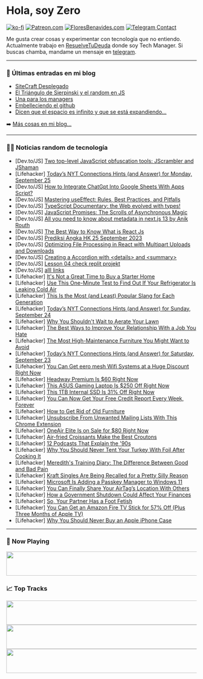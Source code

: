 # Hola, soy Zero

[![ko-fi](https://ko-fi.com/img/githubbutton_sm.svg)](https://ko-fi.com/J3J4N0LUK)
[![Patreon.com](https://img.shields.io/endpoint.svg?url=https%3A%2F%2Fshieldsio-patreon.vercel.app%2Fapi%3Fusername%3Dzerodragon%26type%3Dpatrons&style=for-the-badge)](https://patreon.com/zerodragon)
[![FloresBenavides.com](https://img.shields.io/website?down_message=oops&label=MiBlog&style=for-the-badge&up_message=online&url=https%3A%2F%2Ffloresbenavides.com)](https://floresbenavides.com)
[![Telegram Contact](https://img.shields.io/badge/escr%C3%ADbeme-ZeroDragon-%2326A5E4?style=for-the-badge&logo=telegram)](https://t.me/zerodragon)

Me gusta crear cosas y experimentar con tecnología que no entiendo.
Actualmente trabajo en [ResuelveTuDeuda](http://github.com/resuelve) donde soy Tech Manager.
Si buscas chamba, mandame un mensaje en [telegram](https://t.me/zerodragon).

---

### 📕 Últimas entradas en mi blog
<!-- BLOG-POST-LIST:START -->
- [SiteCraft Desplegado](https://floresbenavides.com/sitecraft-desplegado/)
- [El Triángulo de Sierpinski y el random en JS](https://floresbenavides.com/el-triangulo-de-sierpinski-y-el-random-en-js/)
- [Una para los managers](https://floresbenavides.com/una-para-los-managers/)
- [Embelleciendo el github](https://floresbenavides.com/embelleciendo-el-github/)
- [Dicen que el espacio es infinito y que se está expandiendo…](https://floresbenavides.com/dicen-que-el-espacio-es-infinito-y-que-se-esta-expandiendo/)
<!-- BLOG-POST-LIST:END -->

➡️ [Más cosas en mi blog...](https://floresbenavides.com)

---

### 👨‍💻 Noticias random de tecnología
<!-- TECH-POSTS:START -->
- [Dev.to/JS] [Two top-level JavaScript obfuscation tools: JScrambler and JShaman](https://dev.to/__28f08df2bb06aae67f97/two-top-level-javascript-obfuscation-tools-jscrambler-and-jshaman-421j)
- [Lifehacker] [Today’s NYT Connections Hints &lpar;and Answer&rpar; for Monday, September 25](https://lifehacker.com/nyt-connections-answer-today-september-25-2023-1850864622)
- [Dev.to/JS] [How to Integrate ChatGpt Into Google Sheets With Apps Script?](https://dev.to/kcl/how-to-integrate-chatgpt-into-google-sheets-with-apps-script-2f5h)
- [Dev.to/JS] [Mastering useEffect: Rules, Best Practices, and Pitfalls](https://dev.to/cybermaxi7/mastering-useeffect-rules-best-practices-and-pitfalls-353e)
- [Dev.to/JS] [TypeScript Documentary: the Web evolved with types!](https://dev.to/lucasm/review-of-typescript-documentary-the-web-evolved-with-types-3af1)
- [Dev.to/JS] [JavaScript Promises: The Scrolls of Asynchronous Magic](https://dev.to/init_chandan/javascript-promises-the-scrolls-of-asynchronous-magic-516o)
- [Dev.to/JS] [All you need to know about metadata in next.js 13 by Anik Routh](https://dev.to/anikrouth/all-you-need-to-know-about-metadata-in-nextjs-13-by-anik-routh-1e8i)
- [Dev.to/JS] [The Best Way to Know What is React Js](https://dev.to/tbc/the-best-way-to-know-what-is-react-js-4mej)
- [Dev.to/JS] [Prediksi Angka HK 25 September 2023](https://dev.to/angkajitu/prediksi-angka-hk-25-september-2023-30j8)
- [Dev.to/JS] [Optimizing File Processing in React with Multipart Uploads and Downloads](https://dev.to/shingaiz/optimizing-file-processing-in-react-with-multipart-uploads-and-downloads-2n8p)
- [Dev.to/JS] [Creating a Accordion with &lt;details&gt; and &lt;summary&gt;](https://dev.to/joxx/creating-a-accordion-with-details-and-summary-2i8j)
- [Dev.to/JS] [Lesson 04 check replit projekt](https://dev.to/zafar7709/lesson-04-check-replit-projekt-ahl)
- [Dev.to/JS] [alll links](https://dev.to/bjgfxzweeq32/alll-links-2h65)
- [Lifehacker] [It&#39;s Not a Great Time to Buy a Starter Home](https://lifehacker.com/its-not-a-great-time-to-buy-a-starter-home-1850866617)
- [Lifehacker] [Use This One-Minute Test to Find Out If Your Refrigerator Is Leaking Cold Air](https://lifehacker.com/use-this-one-minute-test-to-find-out-if-your-refrigerat-1850866620)
- [Lifehacker] [This Is the Most &lpar;and Least&rpar; Popular Slang for Each Generation](https://lifehacker.com/this-is-the-most-and-least-popular-slang-for-each-gen-1850861058)
- [Lifehacker] [Today’s NYT Connections Hints &lpar;and Answer&rpar; for Sunday, September 24](https://lifehacker.com/nyt-connections-answer-today-september-24-2023-1850864473)
- [Lifehacker] [Why You Shouldn&#39;t Wait to Aerate Your Lawn](https://lifehacker.com/why-you-shouldnt-wait-to-aerate-your-lawn-1850860992)
- [Lifehacker] [The Best Ways to Improve Your Relationship With a Job You Hate](https://lifehacker.com/the-best-ways-to-improve-your-relationship-with-a-job-y-1850861003)
- [Lifehacker] [The Most High-Maintenance Furniture You Might Want to Avoid](https://lifehacker.com/the-most-high-maintenance-furniture-you-might-want-to-a-1850861015)
- [Lifehacker] [Today’s NYT Connections Hints &lpar;and Answer&rpar; for Saturday, September 23](https://lifehacker.com/nyt-connections-answer-today-september-23-2023-1850862961)
- [Lifehacker] [You Can Get eero mesh Wifi Systems at a Huge Discount Right Now](https://lifehacker.com/you-can-get-eero-mesh-wifi-systems-at-a-huge-discount-r-1850866748)
- [Lifehacker] [Headway Premium Is $60 Right Now](https://lifehacker.com/headway-premium-is-60-right-now-1850862380)
- [Lifehacker] [This ASUS Gaming Laptop Is $250 Off Right Now](https://lifehacker.com/this-asus-gaming-laptop-is-250-off-right-now-1850865843)
- [Lifehacker] [This 1TB Internal SSD Is 31% Off Right Now](https://lifehacker.com/this-1tb-internal-ssd-is-31-off-right-now-1850865883)
- [Lifehacker] [You Can Now Get Your Free Credit Report Every Week, Forever](https://lifehacker.com/you-can-now-get-your-free-credit-report-every-week-for-1850865987)
- [Lifehacker] [How to Get Rid of Old Furniture](https://lifehacker.com/the-right-way-to-get-rid-of-your-old-couch-1849842683)
- [Lifehacker] [Unsubscribe From Unwanted Mailing Lists With This Chrome Extension](https://lifehacker.com/unsubscribe-from-unwanted-mailing-lists-with-this-chrom-1850865766)
- [Lifehacker] [OneAir Elite Is on Sale for $80 Right Now](https://lifehacker.com/oneair-elite-is-on-sale-for-80-right-now-1850855039)
- [Lifehacker] [Air-fried Croissants Make the Best Croutons](https://lifehacker.com/air-fried-croissants-make-the-best-croutons-1850865723)
- [Lifehacker] [12 Podcasts That Explain the &#39;90s](https://lifehacker.com/the-podcasts-that-explain-the-90s-1850864874)
- [Lifehacker] [Why You Should Never Tent Your Turkey With Foil After Cooking It](https://lifehacker.com/do-not-tent-your-turkey-with-foil-1848035893)
- [Lifehacker] [Meredith&#39;s Training Diary: The Difference Between Good and Bad Pain](https://lifehacker.com/merediths-training-diary-the-difference-between-good-a-1850864894)
- [Lifehacker] [Kraft Singles Are Being Recalled for a Pretty Silly Reason](https://lifehacker.com/kraft-singles-recall-1850865306)
- [Lifehacker] [Microsoft Is Adding a Passkey Manager to Windows 11](https://lifehacker.com/microsoft-is-adding-a-passkey-manager-to-windows-11-1850865246)
- [Lifehacker] [You Can Finally Share Your AirTag’s Location With Others](https://lifehacker.com/how-to-share-airtag-locations-1850865334)
- [Lifehacker] [How a Government Shutdown Could Affect Your Finances](https://lifehacker.com/how-a-government-shutdown-could-affect-your-finances-1821181628)
- [Lifehacker] [So, Your Partner Has a Foot Fetish](https://lifehacker.com/so-your-partner-has-a-foot-fetish-1850864998)
- [Lifehacker] [You Can Get an Amazon Fire TV Stick for 57% Off &lpar;Plus Three Months of Apple TV&rpar;](https://lifehacker.com/you-can-get-an-amazon-fire-tv-stick-for-57-off-plus-t-1850865131)
- [Lifehacker] [Why You Should Never Buy an Apple iPhone Case](https://lifehacker.com/don-t-buy-apple-s-iphone-cases-1849984015)<!-- TECH-POSTS:END -->

---

### 🎵 Now Playing
<a href="https://spotify-now-playing-dun.vercel.app/now-playing?open"><img src="https://spotify-now-playing-dun.vercel.app/now-playing" width="540" height="64"></a>

### 📈 Top Tracks
<a href="https://spotify-now-playing-dun.vercel.app/top-tracks?i=1&open"><img src="https://spotify-now-playing-dun.vercel.app/top-tracks?i=1" width="540" height="64"></a>
<a href="https://spotify-now-playing-dun.vercel.app/top-tracks?i=2&open"><img src="https://spotify-now-playing-dun.vercel.app/top-tracks?i=2" width="540" height="64"></a>
<a href="https://spotify-now-playing-dun.vercel.app/top-tracks?i=3&open"><img src="https://spotify-now-playing-dun.vercel.app/top-tracks?i=3" width="540" height="64"></a>
